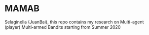# MAMAB
Selaginella (JuanBai), this repo contains my research on Multi-agent (player) Multi-armed Bandits starting from Summer 2020
